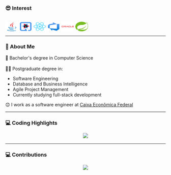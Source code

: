 ### 😎 Interest

<div style="display: inline_block"><br>
  <img align="center" alt="Rafa-Js" height="30" width="40" src="https://raw.githubusercontent.com/devicons/devicon/master/icons/java/java-original.svg"> 
  <img align="center" alt="Rafa-Ts" height="30" width="40" src="https://raw.githubusercontent.com/devicons/devicon/master/icons/quarkus/quarkus-original.svg">
  <img align="center" alt="Rafa-React" height="30" width="40" src="https://raw.githubusercontent.com/devicons/devicon/master/icons/react/react-original.svg">
  <img align="center" alt="Rafa-HTML" height="30" width="40" src="https://raw.githubusercontent.com/devicons/devicon/master/icons/azuredevops/azuredevops-original.svg">
  <img align="center" alt="Rafa-Python" height="30" width="40" src="https://raw.githubusercontent.com/devicons/devicon/master/icons/oracle/oracle-original.svg">
  <img align="center" alt="Rafa-Csharp" height="30" width="40" src="https://raw.githubusercontent.com/devicons/devicon/master/icons/spring/spring-original.svg">
</div>
  
---

### 🧠 About Me

🏢 Bachelor's degree in Computer Science
</br>
</br>
🧑‍🏫 Postgraduate degree in:
- Software Engineering
- Database and Business Intelligence
- Agile Project Management
- Currently studying full-stack development

😊 I work as a software engineer at [Caixa Econômica Federal](https://www.caixa.gov.br/)

---

### 💻 Coding Highlights
<p align="center"><img width="40%" src="https://github-readme-stats.vercel.app/api/top-langs/?username=cronowish&layout=compact&hide_border=true&title_color=#2F80ED&text_color=111111&bg_color=FFFFFF"/></p>
<!--<h4 align="center">GitHub Stats</h4>
<p align="center">
  <img src="https://github-readme-stats.vercel.app/api?username=feelipemarques&show_icons=true&hide_border=true&title_color=00ff99&text_color=ffffff&bg_color=0d1117" alt="GitHub Stats" />
</p>-->

---

### 💻 Contributions
<p align="center">
<picture>

  <source srcset="https://github-readme-stats.vercel.app/api?username=cronowish&show_icons=true" media="(prefers-color-scheme: dark), (prefers-color-scheme: no-preference)"/>
  
  <img src="https://github-readme-stats.vercel.app/api?username=cronowish&show_icons=true" />
</picture>
</p>
